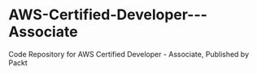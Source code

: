 # AWS-Certified-Developer---Associate
Code Repository for AWS Certified Developer - Associate, Published by Packt
